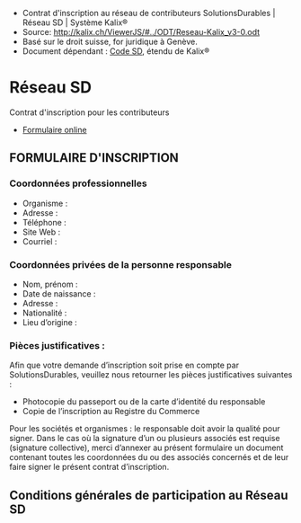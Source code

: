 * Contrat d'inscription au réseau de contributeurs SolutionsDurables | Réseau SD | Système Kalix®
* Source: http://kalix.ch/ViewerJS/#../ODT/Reseau-Kalix_v3-0.odt
* Basé sur le droit suisse, for juridique à Genève. 
* Document dépendant : [Code SD](https://github.com/SolutionsDurables/DocumentsSD/blob/master/Charte-SolutionsDurables.md), étendu de Kalix®

# Réseau SD
Contrat d'inscription pour les contributeurs
* [Formulaire online](TK)

## FORMULAIRE D'INSCRIPTION
### Coordonnées professionnelles
* Organisme :
* Adresse :
* Téléphone :
* Site Web :
* Courriel :
### Coordonnées privées de la personne responsable
* Nom, prénom :
* Date de naissance :
* Adresse :
* Nationalité :
* Lieu d’origine :
### Pièces justificatives :
Afin que votre demande d’inscription soit prise en compte par SolutionsDurables, veuillez nous retourner les pièces justificatives suivantes : 
* Photocopie du passeport ou de la carte d’identité du responsable
* Copie de l’inscription au Registre du Commerce 


Pour les sociétés et organismes :  le responsable doit avoir la qualité pour signer. Dans le cas où la signature d’un ou plusieurs associés est requise (signature collective), merci d’annexer au présent formulaire un document contenant toutes les coordonnées du ou des associés concernés et de leur faire signer le présent contrat d’inscription.

## Conditions générales de participation au Réseau SD
